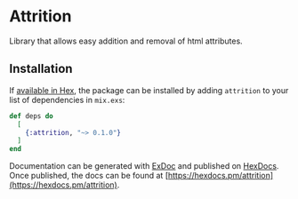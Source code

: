 # Attrition

Library that allows easy addition and removal of html attributes.

## Installation

If [available in Hex](https://hex.pm/docs/publish), the package can be installed
by adding `attrition` to your list of dependencies in `mix.exs`:

```elixir
def deps do
  [
    {:attrition, "~> 0.1.0"}
  ]
end
```

Documentation can be generated with [ExDoc](https://github.com/elixir-lang/ex_doc)
and published on [HexDocs](https://hexdocs.pm). Once published, the docs can
be found at [https://hexdocs.pm/attrition](https://hexdocs.pm/attrition).

